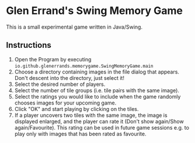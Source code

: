 # Glen Errand's Swing Memory Game

This is a small experimental game written in Java/Swing.

## Instructions

1.  Open the Program by executing `io.github.glenerrands.memorygame.SwingMemoryGame.main`
1.  Choose a directory containing images in the file dialog that appears. Don't descent into the directory, just select it!
1.  Select the desired number of players.
1.  Select the number of tile groups (i.e. tile pairs with the same image).
1.  Select the ratings you would like to include when the game randomly chooses images for your upcoming game.
1.  Click "OK" and start playing by clicking on the tiles. 
1.  If a player uncovers two tiles with the same image, the image is displayed enlarged, and the player can rate it (Don't show again/Show again/Favourite). This rating can be used in future game sessions e.g. to play only with images that has been rated as favourite.
